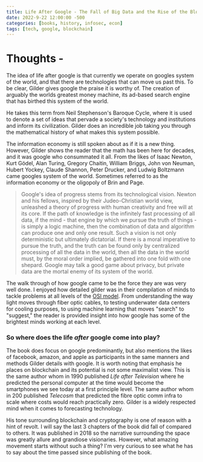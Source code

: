 ```yaml
---
title: Life After Google - The Fall of Big Data and the Rise of the Blockchain Economy | George Gilder
date: 2022-9-22 12:00:00 -500
categories: [books, history, infosec, econ]
tags: [tech, google, blockchain]
---
```


# Thoughts -

The idea of life after google is that currently we operate on googles system of the world, and that there are technologies that can move us past this. To be clear, Gilder gives google the praise it is worthy of. The creation of arguably the worlds greatest money machine, its ad-based search engine that has birthed this system of the world.

He takes this term from Neil Stephenson's Baroque Cycle, where it is used to denote a set of ideas that pervade a society's technology and institutions and inform its civilization. Gilder does an incredible job taking you through the mathematical history of what makes this system possible.

The information economy is still spoken about as if it is a new thing. However, Gilder shows the reader that the math has been here for decades, and it was google who consummated it all. From the likes of Isaac Newton, Kurt Gödel, Alan Turing, Gregory Chaitin, William Briggs, John von Neuman, Hubert Yockey, Claude Shannon, Peter Drucker, and Ludwig Boltzmann came googles system of the world. Sometimes referred to as the information economy or the oligopoly of Brin and Page.

>Google's idea of progress stems from its technological vision. Newton and his fellows, inspired by their Judeo-Christian world view, unleashed a theory of progress with human creativity and free will at its core. If the path of knowledge is the infinitely fast processing of all data, if the mind - that engine by which we pursue the truth of things - is simply a logic machine, then the combination of data and algorithm can produce one and only one result. Such a vision is not only deterministic but ultimately dictatorial. If there is a moral imperative to pursue the truth, and the truth can be found only by centralized processing of all the data in the world, then all the data in the world must, by the moral order implied, be gathered into one fold with one shepard. Google may talk a good game about privacy, but private data are the mortal enemy of its system of the world.

The walk through of how google came to be the force they are was very well done. I enjoyed how detailed gilder was in their compilation of minds to tackle problems at all levels of the [OSI model](https://www.wikiwand.com/en/OSI_model). From understanding the way light moves through fiber optic cables, to testing underwater data centers for cooling purposes, to using machine learning that moves "search" to "suggest," the reader is provided insight into how google has some of the brightest minds working at each level. 

### So where does the life _after_ google come into play?

The book does focus on google predominantly, but also mentions the likes of facebook, amazon, and apple as participants in the same manners and methods Gilder details with google. It is worth noting that emphasis he places on blockchain and its potential is not some maximalist view. This is the same author whom in 1990 published _Life after Television_ where he predicted the personal computer at the time would become the smartphones we see today at a first principle level. The same author whom in 200 published _Telecosm_ that predicted the fibre optic comm infra to scale where costs would reach practically zero. Gilder is a widely respected mind when it comes to forecasting technology.

His tone surrounding blockchain and cryptography is one of reason with a hint of revolt. I will say the last 3 chapters of the book did fall of compared to others. It was published in 2018 so the narrative surrounding the space was greatly allure and grandiose visionaries. However, what amazing movement starts without such a thing? I'm very curious to see what he has to say about the time passed since publishing of the book.